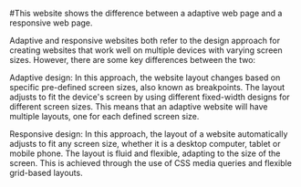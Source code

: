 #This website shows the difference between a adaptive web page and a responsive web page.




  Adaptive and responsive websites both refer to the design approach for creating websites that work well on multiple devices with varying screen sizes. However, there   are some key differences between the two:

  Adaptive design: In this approach, the website layout changes based on specific pre-defined screen sizes, also known as breakpoints. The layout adjusts to fit the    device's screen by using different fixed-width designs for different screen sizes. This means that an adaptive website will have multiple layouts, one for each defined screen size.

  Responsive design: In this approach, the layout of a website automatically adjusts to fit any screen size, whether it is a desktop computer, tablet or mobile phone. The layout is fluid and flexible, adapting to the size of the screen. This is achieved through the use of CSS media queries and flexible grid-based layouts.

